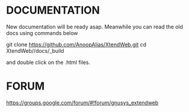 
# DOCUMENTATION

New documentation will be ready asap. Meanwhile you can read the old docs using commands below

git clone https://github.com/AnoopAlias/XtendWeb.git
cd XtendWeb//docs/_build

and double click on the .html files.


# FORUM
https://groups.google.com/forum/#!forum/gnusys_extendweb
